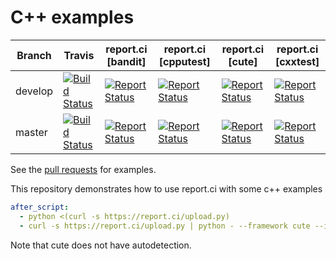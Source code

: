# C++ examples


| Branch | Travis | report.ci [bandit] | report.ci [cpputest] | report.ci [cute] | report.ci [cxxtest] |
|--------|--------|--------------------|----------------------|------------------|---------------------|
| develop | [![Build Status](https://travis-ci.com/report-ci/cpp-example.svg?branch=develop)](https://travis-ci.com/report-ci/cpp-example) | [![Report Status](https://api.report.ci/status/report-ci/cpp-example/badge.svg?branch=develop&level=cases&build=bandit)](https://api.report.ci/status/report-ci/cpp-example?branch=develop&build=bandit) | [![Report Status](https://api.report.ci/status/report-ci/cpp-example/badge.svg?branch=develop&level=cases&build=cpputest)](https://api.report.ci/status/report-ci/cpp-example?branch=develop&build=cpputest) | [![Report Status](https://api.report.ci/status/report-ci/cpp-example/badge.svg?branch=develop&level=cases&build=cute)](https://api.report.ci/status/report-ci/cpp-example?branch=develop&build=cute) | [![Report Status](https://api.report.ci/status/report-ci/cpp-example/badge.svg?branch=develop&level=cases&build=cxxtest)](https://api.report.ci/status/report-ci/cpp-example?branch=develop&build=cxxtest) |
| master | [![Build Status](https://travis-ci.com/report-ci/cpp-example.svg?branch=master)](https://travis-ci.com/report-ci/cpp-example) | [![Report Status](https://api.report.ci/status/report-ci/cpp-example/badge.svg?branch=master&level=cases&build=bandit)](https://api.report.ci/status/report-ci/cpp-example?branch=master&build=bandit) | [![Report Status](https://api.report.ci/status/report-ci/cpp-example/badge.svg?branch=master&level=cases&build=cpputest)](https://api.report.ci/status/report-ci/cpp-example?branch=master&build=cpputest) | [![Report Status](https://api.report.ci/status/report-ci/cpp-example/badge.svg?branch=master&level=cases&build=cute)](https://api.report.ci/status/report-ci/cpp-example?branch=master&build=cute) | [![Report Status](https://api.report.ci/status/report-ci/cpp-example/badge.svg?branch=master&level=cases&build=cxxtest)](https://api.report.ci/status/report-ci/cpp-example?branch=master&build=cxxtest) |


See the [pull requests](https://github.com/report-ci/cpp-example/pulls) for examples.

This repository demonstrates how to use report.ci with some c++ examples 

```yml
after_script:
  - python <(curl -s https://report.ci/upload.py)
  - curl -s https://report.ci/upload.py | python - --framework cute --include */cute*.xml
```

Note that cute does not have autodetection.